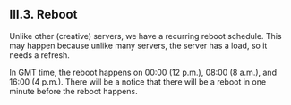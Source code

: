 <h2>III.3. Reboot</h2>

Unlike other (creative) servers, we have a recurring reboot schedule. This may happen because unlike many servers, the server has a load, so it needs a refresh.

In GMT time, the reboot happens on 00:00 (12 p.m.), 08:00 (8 a.m.), and 16:00 (4 p.m.). There will be a notice that there will be a reboot in one minute before the reboot happens.